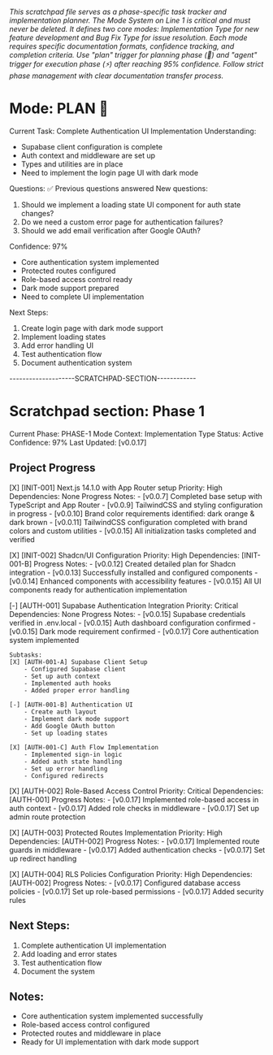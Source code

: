 *This scratchpad file serves as a phase-specific task tracker and implementation planner. The Mode System on Line 1 is critical and must never be deleted. It defines two core modes: Implementation Type for new feature development and Bug Fix Type for issue resolution. Each mode requires specific documentation formats, confidence tracking, and completion criteria. Use "plan" trigger for planning phase (🎯) and "agent" trigger for execution phase (⚡) after reaching 95% confidence. Follow strict phase management with clear documentation transfer process.*

# Mode: PLAN 🎯

Current Task: Complete Authentication UI Implementation
Understanding:
- Supabase client configuration is complete
- Auth context and middleware are set up
- Types and utilities are in place
- Need to implement the login page UI with dark mode

Questions:
✅ Previous questions answered
New questions:
1. Should we implement a loading state UI component for auth state changes?
2. Do we need a custom error page for authentication failures?
3. Should we add email verification after Google OAuth?

Confidence: 97%
- Core authentication system implemented
- Protected routes configured
- Role-based access control ready
- Dark mode support prepared
- Need to complete UI implementation

Next Steps:
1. Create login page with dark mode support
2. Implement loading states
3. Add error handling UI
4. Test authentication flow
5. Document authentication system

--------------------SCRATCHPAD-SECTION------------
# Scratchpad section: Phase 1

Current Phase: PHASE-1
Mode Context: Implementation Type
Status: Active
Confidence: 97%
Last Updated: [v0.0.17]

## Project Progress

[X] [INIT-001] Next.js 14.1.0 with App Router setup
    Priority: High
    Dependencies: None
    Progress Notes:
    - [v0.0.7] Completed base setup with TypeScript and App Router
    - [v0.0.9] TailwindCSS and styling configuration in progress
    - [v0.0.10] Brand color requirements identified: dark orange & dark brown
    - [v0.0.11] TailwindCSS configuration completed with brand colors and custom utilities
    - [v0.0.15] All initialization tasks completed and verified

[X] [INIT-002] Shadcn/UI Configuration
    Priority: High
    Dependencies: [INIT-001-B]
    Progress Notes:
    - [v0.0.12] Created detailed plan for Shadcn integration
    - [v0.0.13] Successfully installed and configured components
    - [v0.0.14] Enhanced components with accessibility features
    - [v0.0.15] All UI components ready for authentication implementation

[-] [AUTH-001] Supabase Authentication Integration
    Priority: Critical
    Dependencies: None
    Progress Notes:
    - [v0.0.15] Supabase credentials verified in .env.local
    - [v0.0.15] Auth dashboard configuration confirmed
    - [v0.0.15] Dark mode requirement confirmed
    - [v0.0.17] Core authentication system implemented

    Subtasks:
    [X] [AUTH-001-A] Supabase Client Setup
        - Configured Supabase client
        - Set up auth context
        - Implemented auth hooks
        - Added proper error handling

    [-] [AUTH-001-B] Authentication UI
        - Create auth layout
        - Implement dark mode support
        - Add Google OAuth button
        - Set up loading states

    [X] [AUTH-001-C] Auth Flow Implementation
        - Implemented sign-in logic
        - Added auth state handling
        - Set up error handling
        - Configured redirects

[X] [AUTH-002] Role-Based Access Control
    Priority: Critical
    Dependencies: [AUTH-001]
    Progress Notes:
    - [v0.0.17] Implemented role-based access in auth context
    - [v0.0.17] Added role checks in middleware
    - [v0.0.17] Set up admin route protection

[X] [AUTH-003] Protected Routes Implementation
    Priority: High
    Dependencies: [AUTH-002]
    Progress Notes:
    - [v0.0.17] Implemented route guards in middleware
    - [v0.0.17] Added authentication checks
    - [v0.0.17] Set up redirect handling

[X] [AUTH-004] RLS Policies Configuration
    Priority: High
    Dependencies: [AUTH-002]
    Progress Notes:
    - [v0.0.17] Configured database access policies
    - [v0.0.17] Set up role-based permissions
    - [v0.0.17] Added security rules

## Next Steps:
1. Complete authentication UI implementation
2. Add loading and error states
3. Test authentication flow
4. Document the system

## Notes:
- Core authentication system implemented successfully
- Role-based access control configured
- Protected routes and middleware in place
- Ready for UI implementation with dark mode support
